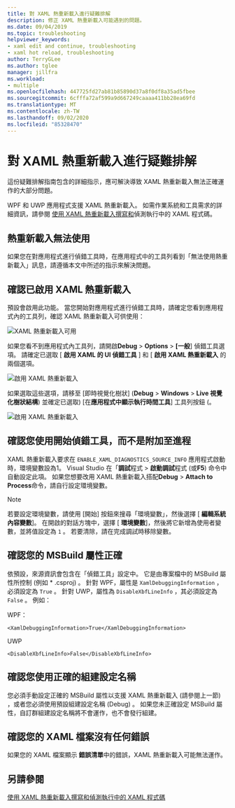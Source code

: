 ```yaml
---
title: 對 XAML 熱重新載入進行疑難排解
description: 修正 XAML 熱重新載入可能遇到的問題。
ms.date: 09/04/2019
ms.topic: troubleshooting
helpviewer_keywords:
- xaml edit and continue, troubleshooting
- xaml hot reload, troubleshooting
author: TerryGLee
ms.author: tglee
manager: jillfra
ms.workload:
- multiple
ms.openlocfilehash: 447725fd27ab81b85890d37a8f0df8a35ad5fbee
ms.sourcegitcommit: 6cfffa72af599a9d667249caaaa411bb28ea69fd
ms.translationtype: MT
ms.contentlocale: zh-TW
ms.lasthandoff: 09/02/2020
ms.locfileid: "85328470"
---
```

# <a name="troubleshooting-xaml-hot-reload"></a>對 XAML 熱重新載入進行疑難排解

這份疑難排解指南包含的詳細指示，應可解決導致 XAML 熱重新載入無法正確運作的大部分問題。

WPF 和 UWP 應用程式支援 XAML 熱重新載入。 如需作業系統和工具需求的詳細資訊，請參閱 [使用 XAML 熱重新載入撰寫和](xaml-hot-reload.md)偵測執行中的 XAML 程式碼。

## <a name="hot-reload-is-not-available"></a>熱重新載入無法使用

如果您在對應用程式進行偵錯工具時，在應用程式中的工具列看到「無法使用熱重新載入」訊息，請遵循本文中所述的指示來解決問題。

## <a name="verify-that-xaml-hot-reload-is-enabled"></a>確認已啟用 XAML 熱重新載入

預設會啟用此功能。 當您開始對應用程式進行偵錯工具時，請確定您看到應用程式內的工具列，確認 XAML 熱重新載入可供使用：

![XAML 熱重新載入可用](../debugger/media/xaml-hot-reload-available.png)

如果您看不到應用程式內工具列，請開啟**Debug**  >  **Options**  >  **[一般**] 偵錯工具選項。 請確定已選取 [ **啟用 XAML 的 UI 偵錯工具** ] 和 [ **啟用 XAML 熱重新載入** 的兩個選項。

![啟用 XAML 熱重新載入](../debugger/media/xaml-hot-reload-enable.png)

如果選取這些選項，請移至 [即時視覺化樹狀] (**Debug**  >  **Windows**  >  **Live 視覺化樹狀結構**) 並確定已選取) [在**應用程式中顯示執行時間工具**] 工具列按鈕 (。

![啟用 XAML 熱重新載入](../debugger/media/xaml-hot-reload-show-runtime-tools.png)

## <a name="verify-that-you-use-start-debugging-rather-than-attach-to-process"></a>確認您使用開始偵錯工具，而不是附加至進程

XAML 熱重新載入要求在 `ENABLE_XAML_DIAGNOSTICS_SOURCE_INFO` 應用程式啟動時，環境變數設為1。 Visual Studio 在「**調試**程式  >  **啟動調試**程式 (或**F5**) 命令中自動設定此項。 如果您想要改用 XAML 熱重新載入搭配**Debug**  >  **Attach to Process**命令，請自行設定環境變數。

> [!NOTE]
> 若要設定環境變數，請使用 [開始] 按鈕來搜尋「環境變數」，然後選擇 [ **編輯系統內容變數**]。 在開啟的對話方塊中，選擇 [ **環境變數**]，然後將它新增為使用者變數，並將值設定為 `1` 。 若要清除，請在完成調試時移除變數。

## <a name="verify-that-your-msbuild-properties-are-correct"></a>確認您的 MSBuild 屬性正確

依預設，來源資訊會包含在「偵錯工具」設定中。 它是由專案檔中的 MSBuild 屬性所控制 (例如 * .csproj) 。 針對 WPF，屬性是 `XamlDebuggingInformation` ，必須設定為 `True` 。 針對 UWP，屬性為 `DisableXbfLineInfo` ，其必須設定為 `False` 。 例如：

WPF：

`<XamlDebuggingInformation>True</XamlDebuggingInformation>`

UWP

`<DisableXbfLineInfo>False</DisableXbfLineInfo>`

## <a name="verify-that-you-are-using-the-correct-build-configuration-name"></a>確認您使用正確的組建設定名稱

您必須手動設定正確的 MSBuild 屬性以支援 XAML 熱重新載入 (請參閱上一節) ，或者您必須使用預設組建設定名稱 (Debug) 。 如果您未正確設定 MSBuild 屬性，自訂群組建設定名稱將不會運作，也不會發行組建。

## <a name="verify-that-your-xaml-file-has-no-errors"></a>確認您的 XAML 檔案沒有任何錯誤

如果您的 XAML 檔案顯示 **錯誤清單**中的錯誤，XAML 熱重新載入可能無法運作。

## <a name="see-also"></a>另請參閱

[使用 XAML 熱重新載入撰寫和偵測執行中的 XAML 程式碼](xaml-hot-reload.md)
